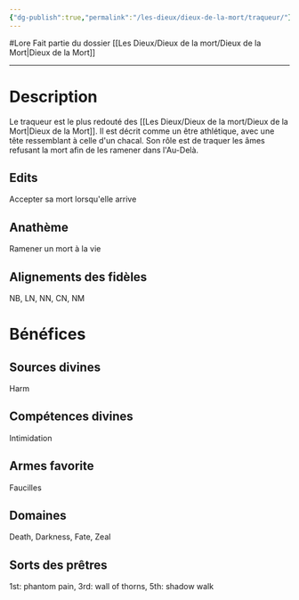```yaml
---
{"dg-publish":true,"permalink":"/les-dieux/dieux-de-la-mort/traqueur/"}
---
```


#Lore 
Fait partie du dossier [[Les Dieux/Dieux de la mort/Dieux de la Mort\|Dieux de la Mort]]

-------

# Description
Le traqueur est le plus redouté des [[Les Dieux/Dieux de la mort/Dieux de la Mort\|Dieux de la Mort]]. Il est décrit comme un être athlétique, avec une tête ressemblant à celle d'un chacal.
Son rôle est de traquer les âmes refusant la mort afin de les ramener dans l'Au-Delà.
## Edits
Accepter sa mort lorsqu'elle arrive
## Anathème
Ramener un mort à la vie
## Alignements des fidèles
NB, LN, NN, CN, NM
# Bénéfices
## Sources divines
Harm
## Compétences divines
Intimidation
## Armes favorite
Faucilles
## Domaines
Death, Darkness, Fate, Zeal
## Sorts des prêtres
1st: phantom pain, 3rd: wall of thorns, 5th: shadow walk
